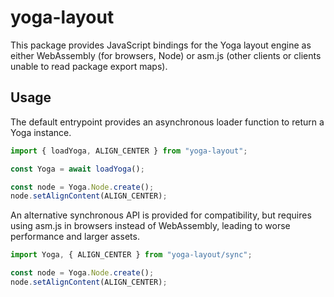 # yoga-layout

This package provides JavaScript bindings for the Yoga layout engine as either WebAssembly (for browsers, Node) or asm.js (other clients or clients unable to read package export maps).

## Usage

The default entrypoint provides an asynchronous loader function to return a Yoga instance.

```ts
import { loadYoga, ALIGN_CENTER } from "yoga-layout";

const Yoga = await loadYoga();

const node = Yoga.Node.create();
node.setAlignContent(ALIGN_CENTER);
```

An alternative synchronous API is provided for compatibility, but requires using asm.js in browsers instead of WebAssembly, leading to worse performance and larger assets.

```ts
import Yoga, { ALIGN_CENTER } from "yoga-layout/sync";

const node = Yoga.Node.create();
node.setAlignContent(ALIGN_CENTER);
```

